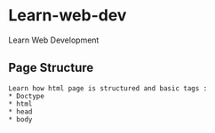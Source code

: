 # Learn-web-dev
Learn Web Development

## Page Structure
    Learn how html page is structured and basic tags :
    * Doctype
    * html
    * head
    * body



